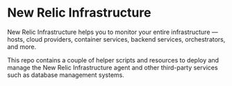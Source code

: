 # New Relic Infrastructure

New Relic Infrastructure helps you to monitor your entire infrastructure — hosts, cloud providers, container services, backend services, orchestrators, and more.

This repo contains a couple of helper scripts and resources to deploy and manage the New Relic Infrastructure agent and other third-party services such as database management systems.
